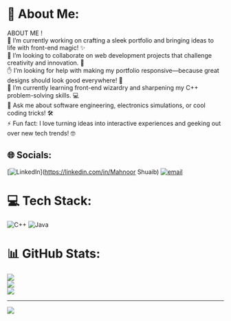 # 💫 About Me:
ABOUT ME !<br>🔭 I’m currently working on crafting a sleek portfolio and bringing ideas to life with front-end magic! ✨<br>🤝 I’m looking to collaborate on web development projects that challenge creativity and innovation. 🚀<br>✋ I’m looking for help with making my portfolio responsive—because great designs should look good everywhere! 📱<br>🌱 I’m currently learning front-end wizardry and sharpening my C++ problem-solving skills. 💻<br>💬 Ask me about software engineering, electronics simulations, or cool coding tricks! 🛠️<br>⚡ Fun fact: I love turning ideas into interactive experiences and geeking out over new tech trends! 🤓


## 🌐 Socials:
[![LinkedIn](https://img.shields.io/badge/LinkedIn-%230077B5.svg?logo=linkedin&logoColor=white)](https://linkedin.com/in/Mahnoor Shuaib) [![email](https://img.shields.io/badge/Email-D14836?logo=gmail&logoColor=white)](mailto:mahnoorshuaibmemon@gmail.com) 

# 💻 Tech Stack:
![C++](https://img.shields.io/badge/c++-%2300599C.svg?style=for-the-badge&logo=c%2B%2B&logoColor=white) ![Java](https://img.shields.io/badge/java-%23ED8B00.svg?style=for-the-badge&logo=openjdk&logoColor=white)
# 📊 GitHub Stats:
![](https://github-readme-stats.vercel.app/api?username=Mahnoor-shuaib&theme=dark&hide_border=false&include_all_commits=false&count_private=false)<br/>
![](https://github-readme-streak-stats.herokuapp.com/?user=Mahnoor-shuaib&theme=dark&hide_border=false)<br/>
![](https://github-readme-stats.vercel.app/api/top-langs/?username=Mahnoor-shuaib&theme=dark&hide_border=false&include_all_commits=false&count_private=false&layout=compact)

---
[![](https://visitcount.itsvg.in/api?id=Mahnoor-shuaib&icon=0&color=0)](https://visitcount.itsvg.in)

<!-- Proudly created with GPRM ( https://gprm.itsvg.in ) -->